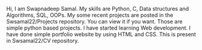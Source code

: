 Hi, I am Swapnadeep Samal.
My skills are Python, C, Data structures and Algorithms, SQL, OOPs.
My some recent projects are posted in the Swsamal22/Projects repository. You can view it if you want. Those are simple python based projects.
I have started learning Web development.
I have done simple portfolio website by using HTML and CSS. This is present in Swsamal22/CV repository.
